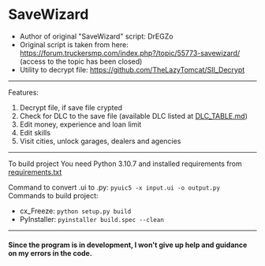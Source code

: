 # SaveWizard

* Author of original "SaveWizard" script: DrEGZo
* Original script is taken from here: <https://forum.truckersmp.com/index.php?/topic/55773-savewizard/> (access to the topic has been closed)
* Utility to decrypt file: <https://github.com/TheLazyTomcat/SII_Decrypt>

***

Features:
1. Decrypt file, if save file crypted
2. Check for DLC to the save file (available DLC listed at [DLC_TABLE.md](https://github.com/JDM170/SaveWizard/blob/dev/DLC_TABLE.md))
3. Edit money, experience and loan limit
4. Edit skills
5. Visit cities, unlock garages, dealers and agencies

***

To build project You need Python 3.10.7 and installed requirements from [requirements.txt](https://github.com/JDM170/SaveWizard/blob/dev/requirements.txt)

Command to convert .ui to .py: ```pyuic5 -x input.ui -o output.py```
Commands to build project:
- cx_Freeze: ```python setup.py build```
- PyInstaller: ```pyinstaller build.spec --clean```

***

#### Since the program is in development, I won't give up help and guidance on my errors in the code.

